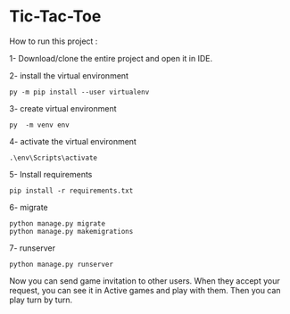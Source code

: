 # Tic-Tac-Toe
How to run this project :

1- Download/clone the entire project and open it in IDE.
 
2- install the virtual environment

    py -m pip install --user virtualenv

3- create virtual environment
   
    py  -m venv env

4- activate the virtual environment
        
    .\env\Scripts\activate

5- Install requirements
   
    pip install -r requirements.txt

6- migrate 
   
    python manage.py migrate
    python manage.py makemigrations
7- runserver

    python manage.py runserver
    
Now you can  send game invitation to other users. When they accept your request, you can see it in Active games and play with them. Then you can play turn by turn.
